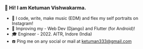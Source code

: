 ### 💎 Hi! I am Ketuman Vishwakarma. 

- 💙 I code, write, make music (EDM) and flex my self portraits on Instagram!
- 🐢 Improving my - Web Dev (Django) and Flutter (for Android)!
- 🎓 Engineer - 2022. AITR, Indore (India)
- ☎️ Ping me on any social or mail at ketuman333@gmail.com
